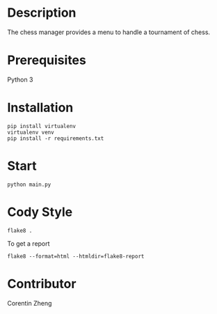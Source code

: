 # Description

The chess manager provides a menu to handle a tournament of chess. 

# Prerequisites

Python 3

# Installation

```
pip install virtualenv
virtualenv venv
pip install -r requirements.txt
```

# Start

```
python main.py
```
# Cody Style
```
flake8 .
```
To get a report
```
flake8 --format=html --htmldir=flake8-report
```
# Contributor

Corentin Zheng